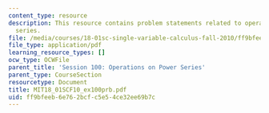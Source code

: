 ```yaml
---
content_type: resource
description: This resource contains problem statements related to operations on power
  series.
file: /media/courses/18-01sc-single-variable-calculus-fall-2010/ff9bfeeb6e762bcfc5e54ce32ee69b7c_MIT18_01SCF10_ex100prb.pdf
file_type: application/pdf
learning_resource_types: []
ocw_type: OCWFile
parent_title: 'Session 100: Operations on Power Series'
parent_type: CourseSection
resourcetype: Document
title: MIT18_01SCF10_ex100prb.pdf
uid: ff9bfeeb-6e76-2bcf-c5e5-4ce32ee69b7c
---
```


